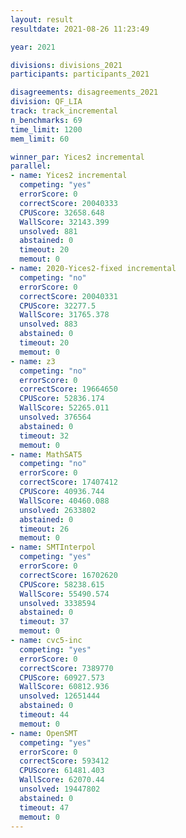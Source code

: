 ```yaml
---
layout: result
resultdate: 2021-08-26 11:23:49

year: 2021

divisions: divisions_2021
participants: participants_2021

disagreements: disagreements_2021
division: QF_LIA
track: track_incremental
n_benchmarks: 69
time_limit: 1200
mem_limit: 60

winner_par: Yices2 incremental
parallel:
- name: Yices2 incremental
  competing: "yes"
  errorScore: 0
  correctScore: 20040333
  CPUScore: 32658.648
  WallScore: 32143.399
  unsolved: 881
  abstained: 0
  timeout: 20
  memout: 0
- name: 2020-Yices2-fixed incremental
  competing: "no"
  errorScore: 0
  correctScore: 20040331
  CPUScore: 32277.5
  WallScore: 31765.378
  unsolved: 883
  abstained: 0
  timeout: 20
  memout: 0
- name: z3
  competing: "no"
  errorScore: 0
  correctScore: 19664650
  CPUScore: 52836.174
  WallScore: 52265.011
  unsolved: 376564
  abstained: 0
  timeout: 32
  memout: 0
- name: MathSAT5
  competing: "no"
  errorScore: 0
  correctScore: 17407412
  CPUScore: 40936.744
  WallScore: 40460.088
  unsolved: 2633802
  abstained: 0
  timeout: 26
  memout: 0
- name: SMTInterpol
  competing: "yes"
  errorScore: 0
  correctScore: 16702620
  CPUScore: 58238.615
  WallScore: 55490.574
  unsolved: 3338594
  abstained: 0
  timeout: 37
  memout: 0
- name: cvc5-inc
  competing: "yes"
  errorScore: 0
  correctScore: 7389770
  CPUScore: 60927.573
  WallScore: 60812.936
  unsolved: 12651444
  abstained: 0
  timeout: 44
  memout: 0
- name: OpenSMT
  competing: "yes"
  errorScore: 0
  correctScore: 593412
  CPUScore: 61481.403
  WallScore: 62070.44
  unsolved: 19447802
  abstained: 0
  timeout: 47
  memout: 0
---
```

